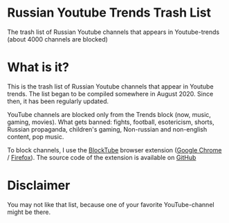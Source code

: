 # Russian Youtube Trends Trash List
The trash list of Russian Youtube channels that appears in Youtube-trends (about 4000 channels are blocked)


# What is it?
This is the trash list of Russian Youtube channels that appear in Youtube trends. The list began to be compiled somewhere in August 2020. Since then, it has been regularly updated.

YouTube channels are blocked only from the Trends block (now, music, gaming, movies). What gets banned: fights, football, esotericism, shorts, Russian propaganda, children's gaming, Non-russian and non-english content, pop music.

To block channels, I use the [BlockTube](https://github.com/amitbl/blocktube) browser extension ([Google Chrome](https://chrome.google.com/webstore/detail/blocktube/bbeaicapbccfllodepmimpkgecanonai) / [Firefox](https://addons.mozilla.org/en-US/firefox/addon/blocktube/)). The source code of the extension is available on [GitHub](https://github.com/amitbl/blocktube)

# Disclaimer
You may not like that list, because one of your favorite YouTube-channel might be there.
